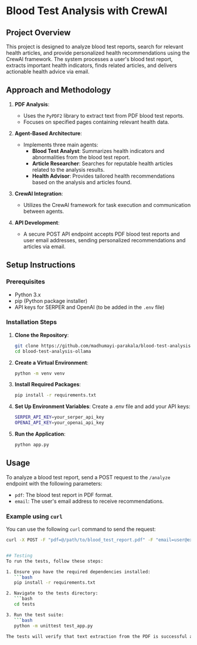 # Blood Test Analysis with CrewAI

## Project Overview
This project is designed to analyze blood test reports, search for relevant health articles, and provide personalized health recommendations using the CrewAI framework. The system processes a user's blood test report, extracts important health indicators, finds related articles, and delivers actionable health advice via email.

## Approach and Methodology

1. **PDF Analysis**:
   - Uses the `PyPDF2` library to extract text from PDF blood test reports.
   - Focuses on specified pages containing relevant health data.

2. **Agent-Based Architecture**:
   - Implements three main agents:
     - **Blood Test Analyst**: Summarizes health indicators and abnormalities from the blood test report.
     - **Article Researcher**: Searches for reputable health articles related to the analysis results.
     - **Health Advisor**: Provides tailored health recommendations based on the analysis and articles found.

3. **CrewAI Integration**:
   - Utilizes the CrewAI framework for task execution and communication between agents.

4. **API Development**:
   - A secure POST API endpoint accepts PDF blood test reports and user email addresses, sending personalized recommendations and articles via email.

## Setup Instructions

### Prerequisites
- Python 3.x
- pip (Python package installer)
- API keys for SERPER and OpenAI (to be added in the `.env` file)

### Installation Steps

1. **Clone the Repository**:
   ```bash
   git clone https://github.com/madhumayi-parakala/blood-test-analysis-ollama.git
   cd blood-test-analysis-ollama

2. **Create a Virtual Environment**:
   ```bash
   python -m venv venv

3. **Install Required Packages**:
   ```bash
   pip install -r requirements.txt

4. **Set Up Environment Variables**:
   Create a .env file and add your API keys:
   ```bash
   SERPER_API_KEY=your_serper_api_key
   OPENAI_API_KEY=your_openai_api_key

5. **Run the Application**:
   ```bash
   python app.py


## Usage

To analyze a blood test report, send a POST request to the `/analyze` endpoint with the following parameters:

- `pdf`: The blood test report in PDF format.
- `email`: The user's email address to receive recommendations.

### Example using `curl`
You can use the following `curl` command to send the request:

```bash
curl -X POST -F "pdf=@/path/to/blood_test_report.pdf" -F "email=user@example.com" http://localhost:5000/analyze


## Testing
To run the tests, follow these steps:

1. Ensure you have the required dependencies installed:
   ```bash
   pip install -r requirements.txt

2. Navigate to the tests directory:
   ```bash
   cd tests

3. Run the test suite:
   ```bash
   python -m unittest test_app.py

The tests will verify that text extraction from the PDF is successful and that the report processing returns valid recommendations and articles.
  


   
